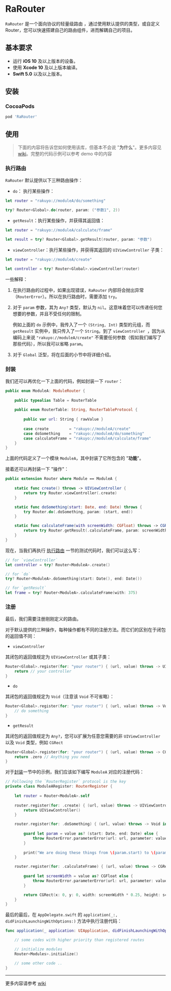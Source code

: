 # RaRouter

`RaRouter` 是一个面向协议的轻量级路由 ，通过使用默认提供的类型，或自定义 Router，您可以快速搭建自己的路由组件，进而解耦自己的项目。

## 基本要求

- 运行 **iOS 10** 及以上版本的设备。
- 使用 **Xcode 10** 及以上版本编译。
- **Swift 5.0** 以及以上版本。

## 安装

### CocoaPods

```ruby
pod 'RaRouter'
```

## 使用

> 下面的内容将告诉您如何使用该库，但基本不会说 "**为什么**"。更多内容见 [wiki](https://github.com/rakuyoMo/RaRouter/wiki)。完整的代码示例可以参考 demo
> 中的内容

### 执行路由

`RaRouter` 默认提供以下三种路由操作：

- `do`： 执行某些操作：

```swift
let router = "rakuyo://moduleA/do/something"

try? Router<Global>.do(router, param: ("参数1", 2))
```

- `getResult`：执行某些操作，并获得其返回值：

```swift
let router = "rakuyo://moduleA/calculate/frame"

let result = try? Router<Global>.getResult(router, param: "参数")
```

- `viewController`：执行某些操作，并获得其返回的 `UIViewController` 子类：

```swift
let router = "rakuyo://moduleA/create"

let controller = try? Router<Global>.viewController(router)
```

一些解释：

1. 在执行路由的过程中，如果出现错误，`RaRouter` 内部将会抛出异常（`RouterError`）。所以在执行路由时，需要添加 `try`。

2. 对于 `param` 参数，其为 `Any?` 类型，默认为 `nil`。这意味着您可以传递任何您想要的参数，并且不受任何的限制。

    例如上面的 `do` 示例中，我传入了一个 `(String, Int)` 类型的元组，而 `getResult` 实例中，我只传入了一个 `String`。到了 `viewController
`，因为从编码上来说 `"rakuyo://moduleA/create"` 不需要任何参数（假如我们编写了那些代码），所以我可以省略 `param`。

3. 对于 `Global` 泛型，将在后面的小节中将详细介绍。

### 封装

我们还可以再优化一下上面的代码，例如封装一下 `router`：

```swift
public enum ModuleA: ModuleRouter {
    
    public typealias Table = RouterTable
    
    public enum RouterTable: String, RouterTableProtocol {
        
        public var url: String { rawValue }
        
        case create         = "rakuyo://moduleA/create"
        case doSomething    = "rakuyo://moduleA/do/something"
        case calculateFrame = "rakuyo://moduleA/calculate/frame" 
    }
}
```

上面的代码定义了一个模块 `ModuleA`，其中封装了它所包含的 "**功能**"。

接着还可以再封装一下 "操作"：

```swift
public extension Router where Module == ModuleA {
    
    static func create() throws -> UIViewController {
        return try Router.viewController(.create)
    }

    static func doSomething(start: Date, end: Date) throws {
        try Router.do(.doSomething, param: (start, end))
    }

    static func calculateFrame(with screenWidth: CGFloat) throws -> CGRect {
        return try Router.getResult(.calculateFrame, param: screenWidth)
    }
}
```

现在，当我们再执行 [执行路由](#执行路由) 一节的测试代码时，我们可以这么写：

```swift
// for `viewController`
let controller = try? Router<ModuleA>.create()

// for `do`
try? Router<ModuleA>.doSomething(start: Date(), end: Date())

// for `getResult`
let frame = try? Router<ModuleA>.calculateFrame(with: 375)
```

### 注册

最后，我们需要注册刚刚定义的路由。

对于默认提供的三种操作，每种操作都有不同的注册方法。而它们的区别在于闭包的返回值不同：

- `viewController`

其闭包的返回值规定为 `UIViewController` 或其子类：

```swift
Router<Global>.register(for: "your router") { (url, value) throws -> UIViewController in
    return // your controller
}
```

- `do`

其闭包的返回值规定为 `Void`（注意该 `Void` 不可省略）：

```swift
Router<Global>.register(for: "your router") { (url, value) throws -> Void in
    // do something
}
```

- `getResult`

其闭包的返回值规定为 `Any?`，您可以扩展为任意您需要的非 `UIViewController` 以及 `Void` 类型，例如 `CGRect`

```swift
Router<Global>.register(for: "your router") { (url, value) throws -> CGRect in
    return .zero // Anything you need
}
```

对于[封装](#封装)一节中的示例，我们应该如下编写 `ModuleA` 对应的注册代码：

```swift
// Following the `RouterRegister` protocol is the key
private class ModuleARegister: RouterRegister {
    
    let router = Router<ModuleA>.self
    
    router.register(for: .create) { (url, value) throws -> UIViewController in
        return UIViewController()
    }

    router.register(for: .doSomething) { (url, value) throws -> Void in
        
        guard let param = value as? (start: Date, end: Date) else {
            throw RouterError.parameterError(url: url, parameter: value)
        }
    
        print("We are doing these things from \(param.start) to \(param.end)")
    }

    router.register(for: .calculateFrame) { (url, value) throws -> CGRect in
        
        guard let screenWidth = value as? CGFloat else {
            throw RouterError.parameterError(url: url, parameter: value)
        }

        return CGRect(x: 0, y: 0, width: screenWidth * 0.25, height: screenWidth)
    }
}
```

最后的最后，在 `AppDelegate.swift` 的 `application(_:, didFinishLaunchingWithOptions:)` 方法中执行注册代码：

```swift
func application(_ application: UIApplication, didFinishLaunchingWithOptions launchOptions: [UIApplication.LaunchOptionsKey: Any]?) -> Bool {

    // some codes with higher priority than registered routes

    // initialize modules
    Router<Modules>.initialize()

    // some other code ..
}
```

--------

更多内容请参考 [wiki](https://github.com/rakuyoMo/RaRouter/wiki)